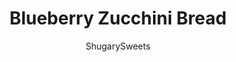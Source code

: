 ---
layout: ../../layouts/MarkdownPostLayout.astro
title: Blueberry Zucchini Bread
author: ShugarySweets
pubDate: 2019-01-15
description: "Make this fresh and delicious Zucchini Blueberry Bread recipe with your abundance of garden zucchinis this year. Freezer friendly recipe, bursting with flavor and color!"
image_url: https://www.shugarysweets.com/wp-content/uploads/2011/08/blueberry-zucchini-bread-2.jpg
tags: ["Breads","American"]
calories: 222
protein: 4
carbohydrates: 39
fats: 6
fiber: 1
ingredients: ["2 cups all-purpose flour","3/4 cup granulated sugar","2 teaspoons baking powder","1/2 teaspoon baking soda","1/2 teaspoon nutmeg","1/2 teaspoon kosher salt","1 cup shredded zucchini","2/3 cup milk (I used skim)","1/3 cup unsalted butter, melted","1 lemon, zested (save juice for glaze)","1 large egg","1 cup fresh blueberries","1/2 cup powdered sugar","juice from 1/2 lemon","1 teaspoon milk"]
serves: 12
time: "1 hour 15 minutes"
prepTime: "15 minutes"
instructions: ["Preheat oven to 350 degrees. Line a loaf pan with parchment paper, greased.","In a large bowl, mix all ingredients (except for blueberries) for bread, stirring to combine. Fold in blueberries.","Pour into greased pan and bake for 60 minutes, until completely cooked. Allow to cool for 10 minutes in pan, remove from pan and cool completely.","For glaze, whisk together powdered sugar with milk and juice from 1/2 lemon. Drizzle over bread. I enjoyed this bread cold out of the refrigerator! Enjoy!"]
nutrition: ["222 calories","39 grams carbohydrates","30 milligrams cholesterol","6 grams fat","1 grams fiber","4 grams protein","4 grams saturated fat","258 milligrams sodium","21 grams sugar","0 grams trans fat","2 grams unsaturated fat"]
---
